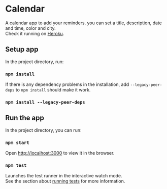 # Calendar

A calendar app to add your reminders. you can set a title, description, date and time, color and city.\
Check it running on [Heroku](https://challenge-calendar.herokuapp.com/).

## Setup app

In the project directory, run:

### `npm install`

If there is any dependency problems in the installation, add `--legacy-peer-deps` to `npm install` should make it work.

### `npm install --legacy-peer-deps`

## Run the app

In the project directory, you can run:

### `npm start`

Open [http://localhost:3000](http://localhost:3000) to view it in the browser.

### `npm test`

Launches the test runner in the interactive watch mode.\
See the section about [running tests](https://facebook.github.io/create-react-app/docs/running-tests) for more information.
